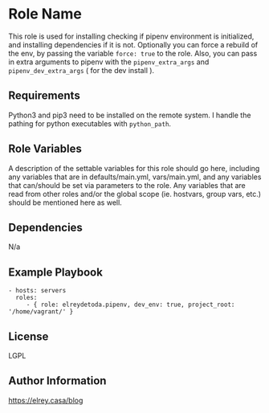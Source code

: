 Role Name
=========

This role is used for installing checking if pipenv environment is initialized, and installing dependencies if it is not. Optionally you can force a rebuild of the env, by passing the variable `force: true` to the role. Also, you can pass in extra arguments to pipenv with the `pipenv_extra_args` and `pipenv_dev_extra_args` ( for the dev install ).

Requirements
------------

Python3 and pip3 need to be installed on the remote system. I handle the pathing for python executables with `python_path`.

Role Variables
--------------

A description of the settable variables for this role should go here, including any variables that are in defaults/main.yml, vars/main.yml, and any variables that can/should be set via parameters to the role. Any variables that are read from other roles and/or the global scope (ie. hostvars, group vars, etc.) should be mentioned here as well.

Dependencies
------------

N/a

Example Playbook
----------------

    - hosts: servers
      roles:
         - { role: elreydetoda.pipenv, dev_env: true, project_root: '/home/vagrant/' }

License
-------

LGPL

Author Information
------------------

<https://elrey.casa/blog>
